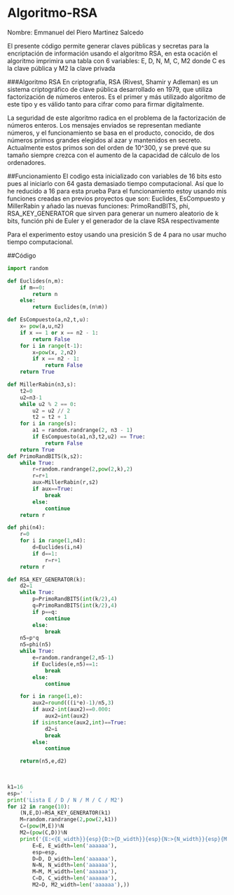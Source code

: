 # Algoritmo-RSA
Nombre: Emmanuel del Piero Martinez Salcedo

El presente código permite generar claves públicas y secretas para la encriptación de información usando el algoritmo RSA, en esta ocación el algoritmo imprimira una tabla con 6 variables: E, D, N, M, C, M2 donde C es la clave pública y M2 la clave privada

###Algoritmo RSA
En criptografía, RSA (Rivest, Shamir y Adleman) es un sistema criptográfico de clave pública desarrollado en 1979, que utiliza factorización de números enteros. Es el primer y más utilizado algoritmo de este tipo y es válido tanto para cifrar como para firmar digitalmente.

La seguridad de este algoritmo radica en el problema de la factorización de números enteros. Los mensajes enviados se representan mediante números, y el funcionamiento se basa en el producto, conocido, de dos números primos grandes elegidos al azar y mantenidos en secreto. Actualmente estos primos son del orden de 10^300, y se prevé que su tamaño siempre crezca con el aumento de la capacidad de cálculo de los ordenadores.

##Funcionamiento
El codigo esta inicializado con variables de 16 bits esto pues al iniciarlo con 64 gasta demasiado tiempo computacional. Así que lo he reducido a 16 para esta prueba
Para el funcionamiento estoy usando mis funciones creadas en previos proyectos que son: Euclides, EsCompuesto y MillerRabin y añado las nuevas funciones: PrimoRandBITS, phi, RSA_KEY_GENERATOR que sirven para generar un numero aleatorio de k bits, función phi de Euler y el generador de la clave RSA respectivamente

Para el experimento estoy usando una presición S de 4 para no usar mucho tiempo computacional.

##Código
```python
import random

def Euclides(n,m):
    if m==0:
        return n
    else:
        return Euclides(m,(n%m)) 

def EsCompuesto(a,n2,t,u):
    x= pow(a,u,n2)
    if x == 1 or x == n2 - 1:
        return False
    for i in range(t-1):
        x=pow(x, 2,n2)
        if x == n2 - 1:
            return False
    return True

def MillerRabin(n3,s):
    t2=0
    u2=n3-1
    while u2 % 2 == 0:
        u2 = u2 // 2
        t2 = t2 + 1
    for i in range(s):
        a1 = random.randrange(2, n3 - 1)
        if EsCompuesto(a1,n3,t2,u2) == True:
            return False
    return True
def PrimoRandBITS(k,s2):
    while True:
        r=random.randrange(2,pow(2,k),2)
        r=r+1
        aux=MillerRabin(r,s2)
        if aux==True:
            break
        else:
            continue
    return r

def phi(n4):
    r=0
    for i in range(1,n4):
        d=Euclides(i,n4)
        if d==1:
            r=r+1
    return r

def RSA_KEY_GENERATOR(k):
    d2=1
    while True:
        p=PrimoRandBITS(int(k/2),4)
        q=PrimoRandBITS(int(k/2),4)
        if p==q:
            continue
        else:
            break
    n5=p*q
    n5=phi(n5)
    while True:
        e=random.randrange(2,n5-1)
        if Euclides(e,n5)==1:
            break
        else:
            continue

    for i in range(1,e):
        aux2=round(((i*e)-1)/n5,3)
        if aux2-int(aux2)==0.000:
            aux2=int(aux2)
        if isinstance(aux2,int)==True:
            d2=i
            break
        else:
            continue

    return(n5,e,d2)

    
        
k1=16
esp='  '
print('Lista E / D / N / M / C / M2')
for i2 in range(10):
    (N,E,D)=RSA_KEY_GENERATOR(k1)
    M=random.randrange(2,pow(2,k1))
    C=(pow(M,E))%N
    M2=(pow(C,D))%N
    print('{E:<{E_width}}{esp}{D:>{D_width}}{esp}{N:>{N_width}}{esp}{M:>{M_width}}{esp}{C:>{C_width}}{esp}{M2:>{M2_width}}'.format(
        E=E, E_width=len('aaaaaa'),
        esp=esp,
        D=D, D_width=len('aaaaaa'),
        N=N, N_width=len('aaaaaa'),
        M=M, M_width=len('aaaaaa'),
        C=D, C_width=len('aaaaaa'),
        M2=D, M2_width=len('aaaaaa'),))

```
